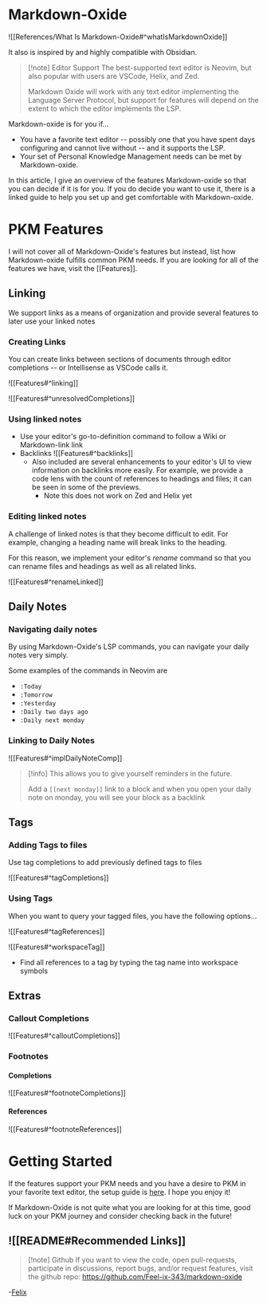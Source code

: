 # Markdown-Oxide

![[References/What Is Markdown-Oxide#^whatIsMarkdownOxide]]

It also is inspired by and highly compatible with Obsidian. 

> [!note] Editor Support
> The best-supported text editor is Neovim, but also popular with users are VSCode, Helix, and Zed.
> 
> Markdown Oxide will work with any text editor implementing the Language Server Protocol, but support for features will depend on the extent to which the editor implements the LSP.

Markdown-oxide is for you if...
- You have a favorite text editor -- possibly one that you have spent days configuring and cannot live without -- and it supports the LSP.
- Your set of Personal Knowledge Management needs can be met by Markdown-oxide.

In this article, I give an overview of the features Markdown-oxide so that you can decide if it is for you. If you do decide you want to use it, there is a linked guide to help you set up and get comfortable with Markdown-oxide. 

# PKM Features

I will not cover all of Markdown-Oxide's features but instead, list how Markdown-oxide fulfills common PKM needs. If you are looking for all of the features we have, visit the [[Features]].

## Linking

We support links as a means of organization and provide several features to later use your linked notes

### Creating Links

You can create links between sections of documents through editor completions -- or Intellisense as VSCode calls it.

![[Features#^linking]]

![[Features#^unresolvedCompletions]]

### Using linked notes

- Use your editor's go-to-definition command to follow a Wiki or Markdown-link link
- Backlinks
    ![[Features#^backlinks]]
    * Also included are several enhancements to your editor's UI to view information on backlinks more easily. For example, we provide a code lens with the count of references to headings and files; it can be seen in some of the previews.
        + Note this does not work on Zed and Helix yet

### Editing linked notes

A challenge of linked notes is that they become difficult to edit. For example, changing a heading name will break links to the heading.

For this reason, we implement your editor's *rename* command so that you can rename files and headings as well as all related links.

![[Features#^renameLinked]]

## Daily Notes

### Navigating daily notes

By using Markdown-Oxide's LSP commands, you can navigate your daily notes very simply. 

Some examples of the commands in Neovim are

- `:Today`
- `:Tomorrow`
- `:Yesterday`
- `:Daily two days ago`
- `:Daily next monday`

### Linking to Daily Notes

![[Features#^implDailyNoteComp]]

> [!info]
> This allows you to give yourself reminders in the future. 
>
> Add a `[[next monday]]` link to a block and when you open your daily note on monday, you will see your block as a backlink

## Tags

### Adding Tags to files

Use tag completions to add previously defined tags to files

![[Features#^tagCompletions]]

### Using Tags

When you want to query your tagged files, you have the following options...

![[Features#^tagReferences]]

![[Features#^workspaceTag]]

- Find all references to a tag by typing the tag name into workspace symbols

## Extras

### Callout Completions

![[Features#^calloutCompletions]]

### Footnotes

#### Completions

![[Features#^footnoteCompletions]]

#### References

![[Features#^footnoteReferences]]

# Getting Started

If the features support your PKM needs and you have a desire to PKM in your favorite text editor, the setup guide is [here](<Getting Started.md>). I hope you enjoy it!

If Markdown-Oxide is not quite what you are looking for at this time, good luck on your PKM journey and consider checking back in the future!

## ![[README#Recommended Links]]

> [!note] Github
> If you want to view the code, open pull-requests, participate in discussions, report bugs, and/or request features, visit the github repo: https://github.com/Feel-ix-343/markdown-oxide

-[Felix](<References/Author>)

[^1]: ![[rug/Documentation Notes#^docEmbeds]]